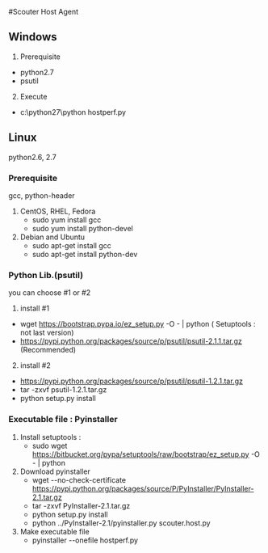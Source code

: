 
#Scouter Host Agent 

## Windows
1. Prerequisite 
 - python2.7
 - psutil 

2. Execute
 - c:\python27\python hostperf.py

## Linux
python2.6, 2.7
### Prerequisite
gcc, python-header
1. CentOS, RHEL, Fedora
   - sudo yum install gcc
   - sudo yum install python-devel
2. Debian and Ubuntu
   - sudo apt-get install gcc
   - sudo apt-get install python-dev
     
### Python Lib.(psutil)
you can choose #1 or #2
1. install #1
 - wget https://bootstrap.pypa.io/ez_setup.py -O - | python   ( Setuptools : not last version)
 - https://pypi.python.org/packages/source/p/psutil/psutil-2.1.1.tar.gz (Recommended)
2. install #2
 - https://pypi.python.org/packages/source/p/psutil/psutil-1.2.1.tar.gz
 - tar -zxvf psutil-1.2.1.tar.gz
 - python setup.py install

### Executable file : Pyinstaller
1. Install setuptools : 
   - sudo wget https://bitbucket.org/pypa/setuptools/raw/bootstrap/ez_setup.py -O - | python 
2. Download pyinstaller 
   - wget --no-check-certificate https://pypi.python.org/packages/source/P/PyInstaller/PyInstaller-2.1.tar.gz
   - tar -zxvf PyInstaller-2.1.tar.gz
   - python setup.py install
   - python ../PyInstaller-2.1/pyinstaller.py scouter.host.py 
3. Make executable file
   - pyinstaller --onefile hostperf.py
